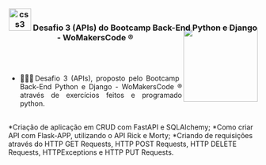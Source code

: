 <div align="center">
<h3><img src="https://i.pinimg.com/originals/e7/26/c7/e726c74ac081eed50feee1433d12c998.gif" alt="css3" width="45"> Desafio 3 (APIs) do Bootcamp Back-End Python e Django - WoMakersCode ®
<img align="right" width="150px" style="margin-top:-10px" src="https://user-images.githubusercontent.com/71572039/216510822-39114072-9905-4308-b0ee-3a4bddc8b76f.png">
</div>

</br>
</br>
<div align="justify">
 
- 👷🏻‍♀️Desafio 3 (APIs), proposto pelo Bootcamp Back-End Python e Django - WoMakersCode ® através de exercícios feitos e programado python.
  
</div>
</br>
<div>
  *Criação de aplicação em CRUD com FastAPI e SQLAlchemy;
  *Como criar API com Flask-APP, utilizando o API Rick e Morty;
  *Criando de requisições através do HTTP GET Requests, HTTP POST Requests, HTTP DELETE Requests, HTTPExceptions e HTTP PUT Requests.
 
</div>
